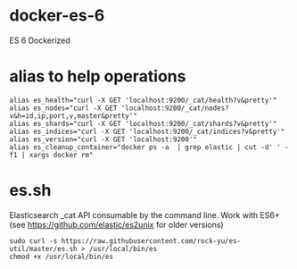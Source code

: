 # docker-es-6
ES 6 Dockerized

# alias to help operations
```
alias es_health="curl -X GET 'localhost:9200/_cat/health?v&pretty'"
alias es_nodes="curl -X GET 'localhost:9200/_cat/nodes?v&h=id,ip,port,v,master&pretty'"
alias es_shards="curl -X GET 'localhost:9200/_cat/shards?v&pretty'"
alias es_indices="curl -X GET 'localhost:9200/_cat/indices?v&pretty'"
alias es_version="curl -X GET 'localhost:9200'"
alias es_cleanup_container="docker ps -a  | grep elastic | cut -d' ' -f1 | xargs docker rm"
```

# es.sh 

Elasticsearch _cat API consumable by the command line. Work with ES6+  (see https://github.com/elastic/es2unix for older versions)

    sudo curl -s https://raw.githubusercontent.com/rock-yu/es-util/master/es.sh > /usr/local/bin/es
    chmod +x /usr/local/bin/es
